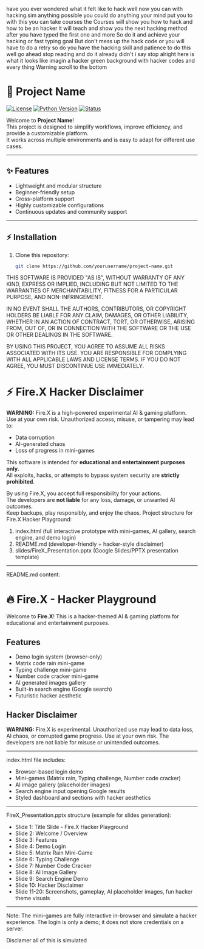 have you ever wondered what it felt like to hack well now you can with hacking.sim anything possible 
you could do anything your mind put you to with this you can take courses
the Courses will show you how to hack and how to be an hacker
it will teach and show you the next hacking method after you have typed the first one and more
So do it and achieve your hacking or fast typing goal 
But don't mess up the hack code or you will have to do a retry 
so do you have the hacking skill and patience to do this well go ahead
stop reading and do it already
didn't i say stop
alright here is what it looks like imagin a hacker green background with hacker codes and every thing 
Warning scroll to the bottom
# 🚀 Project Name

[![License](https://img.shields.io/badge/License-MIT-blue.svg)](LICENSE)
[![Python Version](https://img.shields.io/badge/Python-3.10+-blue)](#)
[![Status](https://img.shields.io/badge/Status-Active-green)](#)

Welcome to **Project Name**!  
This project is designed to simplify workflows, improve efficiency, and provide a customizable platform.  
It works across multiple environments and is easy to adapt for different use cases.

---

## ✨ Features
- Lightweight and modular structure  
- Beginner-friendly setup  
- Cross-platform support  
- Highly customizable configurations  
- Continuous updates and community support  

---

## ⚡ Installation
1. Clone this repository:  
   ```bash
   git clone https://github.com/yourusername/project-name.git

THIS SOFTWARE IS PROVIDED "AS IS", WITHOUT WARRANTY OF ANY KIND, EXPRESS OR IMPLIED,
INCLUDING BUT NOT LIMITED TO THE WARRANTIES OF MERCHANTABILITY, FITNESS FOR A PARTICULAR PURPOSE,
AND NON-INFRINGEMENT.

IN NO EVENT SHALL THE AUTHORS, CONTRIBUTORS, OR COPYRIGHT HOLDERS BE LIABLE FOR ANY CLAIM,
DAMAGES, OR OTHER LIABILITY, WHETHER IN AN ACTION OF CONTRACT, TORT, OR OTHERWISE,
ARISING FROM, OUT OF, OR IN CONNECTION WITH THE SOFTWARE OR THE USE OR OTHER DEALINGS IN THE SOFTWARE.

BY USING THIS PROJECT, YOU AGREE TO ASSUME ALL RISKS ASSOCIATED WITH ITS USE.
YOU ARE RESPONSIBLE FOR COMPLYING WITH ALL APPLICABLE LAWS AND LICENSE TERMS.
IF YOU DO NOT AGREE, YOU MUST DISCONTINUE USE IMMEDIATELY.
# ⚡ Fire.X Hacker Disclaimer
**WARNING:** Fire.X is a high-powered experimental AI & gaming platform.  
Use at your own risk. Unauthorized access, misuse, or tampering may lead to:  
- Data corruption  
- AI-generated chaos  
- Loss of progress in mini-games  

This software is intended for **educational and entertainment purposes only**.  
All exploits, hacks, or attempts to bypass system security are **strictly prohibited**.  

By using Fire.X, you accept full responsibility for your actions.  
The developers are **not liable** for any loss, damage, or unwanted AI outcomes.  
Keep backups, play responsibly, and enjoy the chaos.
Project structure for Fire.X Hacker Playground:

1. index.html (full interactive prototype with mini-games, AI gallery, search engine, and demo login)
2. README.md (developer-friendly + hacker-style disclaimer)
3. slides/FireX\_Presentation.pptx (Google Slides/PPTX presentation template)

---

README.md content:

# 🔥 Fire.X - Hacker Playground

Welcome to **Fire.X**! This is a hacker-themed AI & gaming platform for educational and entertainment purposes.

## Features

* Demo login system (browser-only)
* Matrix code rain mini-game
* Typing challenge mini-game
* Number code cracker mini-game
* AI generated images gallery
* Built-in search engine (Google search)
* Futuristic hacker aesthetic

## Hacker Disclaimer

**WARNING:** Fire.X is experimental. Unauthorized use may lead to data loss, AI chaos, or corrupted game progress.
Use at your own risk. The developers are not liable for misuse or unintended outcomes.

---

index.html file includes:

* Browser-based login demo
* Mini-games (Matrix rain, Typing challenge, Number code cracker)
* AI image gallery (placeholder images)
* Search engine input opening Google results
* Styled dashboard and sections with hacker aesthetics

---

FireX\_Presentation.pptx structure (example for slides generation):

* Slide 1: Title Slide - Fire.X Hacker Playground
* Slide 2: Welcome / Overview
* Slide 3: Features
* Slide 4: Demo Login
* Slide 5: Matrix Rain Mini-Game
* Slide 6: Typing Challenge
* Slide 7: Number Code Cracker
* Slide 8: AI Image Gallery
* Slide 9: Search Engine Demo
* Slide 10: Hacker Disclaimer
* Slide 11-20: Screenshots, gameplay, AI placeholder images, fun hacker theme visuals

---

Note: The mini-games are fully interactive in-browser and simulate a hacker experience. The login is only a demo; it does not store credentials on a server.











































Disclamer all of this is simulated
